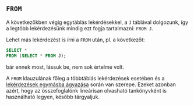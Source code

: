 ## ``FROM``
A következőkben végig egytáblás lekérdésekkel, a ``J`` táblával dolgozunk, így a legtöbb lekérdezésünk mindig ezt fogja tartalmazni: ``FROM J``. 

Lehet más lekérdezést is írni a ``FROM`` után, pl. a következőt:


```sql
SELECT *
FROM (SELECT * FROM J);
```

bár ennek most, lássuk be, nem sok értelme volt.

A ``FROM`` klauzulának főleg a többtáblás lekérdezések esetében és a [lekérdezések egymásba ágyazása](#lekérdezések-beágyazásai) során van szerepe. Ezeket azonban azért, hogy az összefoglalónk lineárisan olvasható tankönyvként is használható legyen, később tárgyaljuk. 


